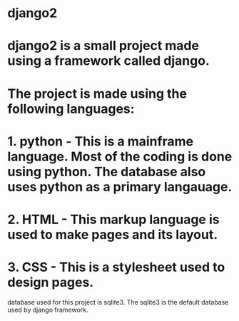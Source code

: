 # django2
# django2 is a small project made using a framework called django.
# The project is made using the following languages:
# 1. python - This is a mainframe language. Most of the coding is done using python. The database also uses python as a primary langauage.
# 2. HTML - This markup language is used to make pages and its layout.
# 3. CSS - This is a stylesheet used to design pages.

database used for this project is sqlite3. The sqlite3 is the default database used by django framework.
